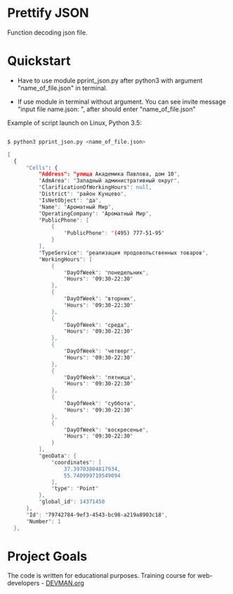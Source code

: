 # Prettify JSON

Function decoding json file.

# Quickstart

- Have to use  module pprint_json.py after python3 with argument "name_of_file.json" in terminal.

- If use module in terminal without argument. You can see invite message "input file name.json: ", after should enter "name_of_file.json"


Example of script launch on Linux, Python 3.5:

```bash

$ python3 pprint_json.py <name_of_file.json>

[
  {
      "Cells": {
          "Address": "улица Академика Павлова, дом 10",
          "AdmArea": "Западный административный округ",
          "ClarificationOfWorkingHours": null,
          "District": "район Кунцево",
          "IsNetObject": "да",
          "Name": "Ароматный Мир",
          "OperatingCompany": "Ароматный Мир",
          "PublicPhone": [
              {
                  "PublicPhone": "(495) 777-51-95"
              }
          ],
          "TypeService": "реализация продовольственных товаров",
          "WorkingHours": [
              {
                  "DayOfWeek": "понедельник",
                  "Hours": "09:30-22:30"
              },
              {
                  "DayOfWeek": "вторник",
                  "Hours": "09:30-22:30"
              },
              {
                  "DayOfWeek": "среда",
                  "Hours": "09:30-22:30"
              },
              {
                  "DayOfWeek": "четверг",
                  "Hours": "09:30-22:30"
              },
              {
                  "DayOfWeek": "пятница",
                  "Hours": "09:30-22:30"
              },
              {
                  "DayOfWeek": "суббота",
                  "Hours": "09:30-22:30"
              },
              {
                  "DayOfWeek": "воскресенье",
                  "Hours": "09:30-22:30"
              }
          ],
          "geoData": {
              "coordinates": [
                  37.39703804817934,
                  55.740999719549094
              ],
              "type": "Point"
          },
          "global_id": 14371450
      },
      "Id": "79742784-9ef3-4543-bc98-a219a8903c18",
      "Number": 1
  },

```

# Project Goals

The code is written for educational purposes. Training course for web-developers - [DEVMAN.org](https://devman.org)
